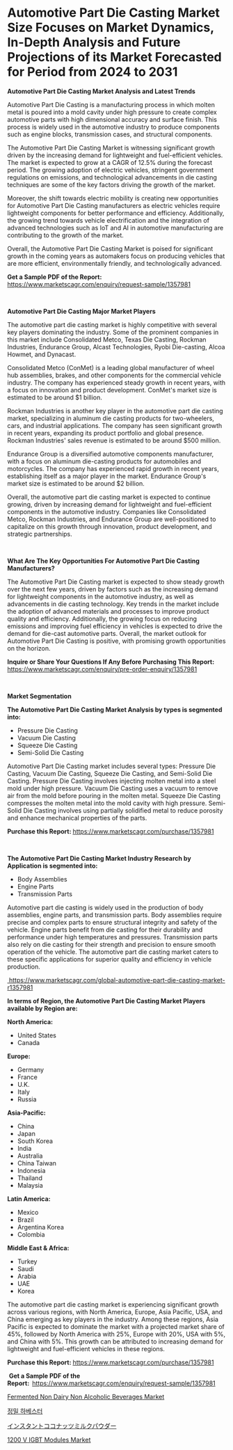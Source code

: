 <p><h1>Automotive Part Die Casting Market Size Focuses on Market Dynamics, In-Depth Analysis and Future Projections of its Market Forecasted for Period from 2024 to 2031</h1></p><p><strong>Automotive Part Die Casting Market Analysis and Latest Trends</strong></p>
<p><p>Automotive Part Die Casting is a manufacturing process in which molten metal is poured into a mold cavity under high pressure to create complex automotive parts with high dimensional accuracy and surface finish. This process is widely used in the automotive industry to produce components such as engine blocks, transmission cases, and structural components.</p><p>The Automotive Part Die Casting Market is witnessing significant growth driven by the increasing demand for lightweight and fuel-efficient vehicles. The market is expected to grow at a CAGR of 12.5% during the forecast period. The growing adoption of electric vehicles, stringent government regulations on emissions, and technological advancements in die casting techniques are some of the key factors driving the growth of the market.</p><p>Moreover, the shift towards electric mobility is creating new opportunities for Automotive Part Die Casting manufacturers as electric vehicles require lightweight components for better performance and efficiency. Additionally, the growing trend towards vehicle electrification and the integration of advanced technologies such as IoT and AI in automotive manufacturing are contributing to the growth of the market.</p><p>Overall, the Automotive Part Die Casting Market is poised for significant growth in the coming years as automakers focus on producing vehicles that are more efficient, environmentally friendly, and technologically advanced.</p></p>
<p><strong>Get a Sample PDF of the Report:&nbsp;</strong> <a href="https://www.marketscagr.com/enquiry/request-sample/1357981">https://www.marketscagr.com/enquiry/request-sample/1357981</a></p>
<p>&nbsp;</p>
<p><strong>Automotive Part Die Casting Major Market Players</strong></p>
<p><p>The automotive part die casting market is highly competitive with several key players dominating the industry. Some of the prominent companies in this market include Consolidated Metco, Texas Die Casting, Rockman Industries, Endurance Group, Alcast Technologies, Ryobi Die-casting, Alcoa Howmet, and Dynacast.</p><p>Consolidated Metco (ConMet) is a leading global manufacturer of wheel hub assemblies, brakes, and other components for the commercial vehicle industry. The company has experienced steady growth in recent years, with a focus on innovation and product development. ConMet's market size is estimated to be around $1 billion.</p><p>Rockman Industries is another key player in the automotive part die casting market, specializing in aluminum die casting products for two-wheelers, cars, and industrial applications. The company has seen significant growth in recent years, expanding its product portfolio and global presence. Rockman Industries' sales revenue is estimated to be around $500 million.</p><p>Endurance Group is a diversified automotive components manufacturer, with a focus on aluminum die-casting products for automobiles and motorcycles. The company has experienced rapid growth in recent years, establishing itself as a major player in the market. Endurance Group's market size is estimated to be around $2 billion.</p><p>Overall, the automotive part die casting market is expected to continue growing, driven by increasing demand for lightweight and fuel-efficient components in the automotive industry. Companies like Consolidated Metco, Rockman Industries, and Endurance Group are well-positioned to capitalize on this growth through innovation, product development, and strategic partnerships.</p></p>
<p>&nbsp;</p>
<p><strong>What Are The Key Opportunities For Automotive Part Die Casting Manufacturers?</strong></p>
<p><p>The Automotive Part Die Casting market is expected to show steady growth over the next few years, driven by factors such as the increasing demand for lightweight components in the automotive industry, as well as advancements in die casting technology. Key trends in the market include the adoption of advanced materials and processes to improve product quality and efficiency. Additionally, the growing focus on reducing emissions and improving fuel efficiency in vehicles is expected to drive the demand for die-cast automotive parts. Overall, the market outlook for Automotive Part Die Casting is positive, with promising growth opportunities on the horizon.</p></p>
<p><strong>Inquire or Share Your Questions If Any Before Purchasing This Report:</strong> <a href="https://www.marketscagr.com/enquiry/pre-order-enquiry/1357981">https://www.marketscagr.com/enquiry/pre-order-enquiry/1357981</a></p>
<p>&nbsp;</p>
<p><strong>Market Segmentation</strong></p>
<p><strong>The Automotive Part Die Casting Market Analysis by types is segmented into:</strong></p>
<p><ul><li>Pressure Die Casting</li><li>Vacuum Die Casting</li><li>Squeeze Die Casting</li><li>Semi-Solid Die Casting</li></ul></p>
<p><p>Automotive Part Die Casting market includes several types: Pressure Die Casting, Vacuum Die Casting, Squeeze Die Casting, and Semi-Solid Die Casting. Pressure Die Casting involves injecting molten metal into a steel mold under high pressure. Vacuum Die Casting uses a vacuum to remove air from the mold before pouring in the molten metal. Squeeze Die Casting compresses the molten metal into the mold cavity with high pressure. Semi-Solid Die Casting involves using partially solidified metal to reduce porosity and enhance mechanical properties of the parts.</p></p>
<p><strong>Purchase this Report:&nbsp;</strong><a href="https://www.marketscagr.com/purchase/1357981">https://www.marketscagr.com/purchase/1357981</a></p>
<p>&nbsp;</p>
<p><strong>The Automotive Part Die Casting Market Industry Research by Application is segmented into:</strong></p>
<p><ul><li>Body Assemblies</li><li>Engine Parts</li><li>Transmission Parts</li></ul></p>
<p><p>Automotive part die casting is widely used in the production of body assemblies, engine parts, and transmission parts. Body assemblies require precise and complex parts to ensure structural integrity and safety of the vehicle. Engine parts benefit from die casting for their durability and performance under high temperatures and pressures. Transmission parts also rely on die casting for their strength and precision to ensure smooth operation of the vehicle. The automotive part die casting market caters to these specific applications for superior quality and efficiency in vehicle production.</p></p>
<p><a href="https://www.marketscagr.com/global-automotive-part-die-casting-market-r1357981">&nbsp;https://www.marketscagr.com/global-automotive-part-die-casting-market-r1357981</a></p>
<p><strong>In terms of Region, the Automotive Part Die Casting Market Players available by Region are:</strong></p>
<p>
    <p> <strong> North America: </strong>
        <ul>
            <li>United States</li>
            <li>Canada</li>
        </ul>
        </p> 
    <p> <strong> Europe: </strong>
        <ul>
            <li>Germany</li>
            <li>France</li>
            <li>U.K.</li>
            <li>Italy</li>
            <li>Russia</li>
        </ul>
        </p> 
    <p> <strong> Asia-Pacific: </strong>
        <ul>
            <li>China</li>
            <li>Japan</li>
            <li>South Korea</li>
            <li>India</li>
            <li>Australia</li>
            <li>China Taiwan</li>
            <li>Indonesia</li>
            <li>Thailand</li>
            <li>Malaysia</li>
        </ul>
        </p> 
    <p> <strong> Latin America: </strong>
        <ul>
            <li>Mexico</li>
            <li>Brazil</li>
            <li>Argentina Korea</li>
            <li>Colombia</li>
        </ul>
        </p> 
    <p> <strong> Middle East & Africa: </strong>
        <ul>
            <li>Turkey</li>
            <li>Saudi</li>
            <li>Arabia</li>
            <li>UAE</li>
            <li>Korea</li>
        </ul>
    </p>
    </p>
<p><p>The automotive part die casting market is experiencing significant growth across various regions, with North America, Europe, Asia Pacific, USA, and China emerging as key players in the industry. Among these regions, Asia Pacific is expected to dominate the market with a projected market share of 45%, followed by North America with 25%, Europe with 20%, USA with 5%, and China with 5%. This growth can be attributed to increasing demand for lightweight and fuel-efficient vehicles in these regions.</p></p>
<p><strong>Purchase this Report: </strong><a href="https://www.marketscagr.com/purchase/1357981">https://www.marketscagr.com/purchase/1357981</a></p>
<p>&nbsp;<strong>Get a Sample PDF of the Report:&nbsp;&nbsp;</strong><a href="https://www.marketscagr.com/enquiry/request-sample/1357981">https://www.marketscagr.com/enquiry/request-sample/1357981</a></p>
<p><strong></strong></p>
<p><p><a href="https://medium.com/@jayrussel94/fermented-non-dairy-non-alcoholic-beverages-market-size-market-segmentation-market-trends-and-fc7300cd6f97">Fermented Non Dairy Non Alcoholic Beverages Market</a></p><p><a href="https://github.com/laholand/Market-Research-Report-List-5/blob/main/47078224452.md">정밀 하베스터</a></p><p><a href="https://github.com/mohamedbakry57/Market-Research-Report-List-5/blob/main/1063757830.md">インスタントココナッツミルクパウダー</a></p><p><a href="https://medium.com/@gabrieluffman5656/1200-v-igbt-modules-market-analysis-report-global-insights-by-region-type-below-fa1a50c34792">1200 V IGBT Modules Market</a></p></p>